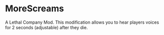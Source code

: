 # MoreScreams
A Lethal Company Mod.  This modification allows you to hear players voices for 2 seconds (adjustable) after they die.
